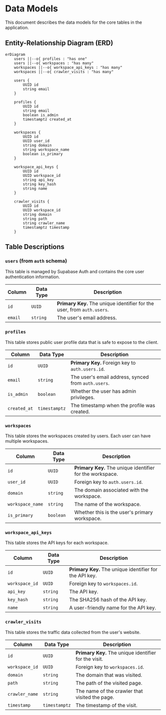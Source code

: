 # Data Models

This document describes the data models for the core tables in the application.

## Entity-Relationship Diagram (ERD)

```mermaid
erDiagram
    users ||--o{ profiles : "has one"
    users ||--o{ workspaces : "has many"
    workspaces ||--o{ workspace_api_keys : "has many"
    workspaces ||--o{ crawler_visits : "has many"

    users {
        UUID id
        string email
    }

    profiles {
        UUID id
        string email
        boolean is_admin
        timestamptz created_at
    }

    workspaces {
        UUID id
        UUID user_id
        string domain
        string workspace_name
        boolean is_primary
    }

    workspace_api_keys {
        UUID id
        UUID workspace_id
        string api_key
        string key_hash
        string name
    }

    crawler_visits {
        UUID id
        UUID workspace_id
        string domain
        string path
        string crawler_name
        timestamptz timestamp
    }
```

## Table Descriptions

### `users` (from `auth` schema)

This table is managed by Supabase Auth and contains the core user authentication information.

| Column | Data Type | Description |
|---|---|---|
| `id` | `UUID` | **Primary Key.** The unique identifier for the user, from `auth.users`. |
| `email` | `string` | The user's email address. |

### `profiles`

This table stores public user profile data that is safe to expose to the client.

| Column | Data Type | Description |
|---|---|---|
| `id` | `UUID` | **Primary Key.** Foreign key to `auth.users.id`. |
| `email` | `string` | The user's email address, synced from `auth.users`. |
| `is_admin` | `boolean` | Whether the user has admin privileges. |
| `created_at` | `timestamptz` | The timestamp when the profile was created. |

### `workspaces`

This table stores the workspaces created by users. Each user can have multiple workspaces.

| Column | Data Type | Description |
|---|---|---|
| `id` | `UUID` | **Primary Key.** The unique identifier for the workspace. |
| `user_id` | `UUID` | Foreign key to `auth.users.id`. |
| `domain` | `string` | The domain associated with the workspace. |
| `workspace_name` | `string` | The name of the workspace. |
| `is_primary` | `boolean` | Whether this is the user's primary workspace. |

### `workspace_api_keys`

This table stores the API keys for each workspace.

| Column | Data Type | Description |
|---|---|---|
| `id` | `UUID` | **Primary Key.** The unique identifier for the API key. |
| `workspace_id` | `UUID` | Foreign key to `workspaces.id`. |
| `api_key` | `string` | The API key. |
| `key_hash` | `string` | The SHA256 hash of the API key. |
| `name` | `string` | A user-friendly name for the API key. |

### `crawler_visits`

This table stores the traffic data collected from the user's website.

| Column | Data Type | Description |
|---|---|---|
| `id` | `UUID` | **Primary Key.** The unique identifier for the visit. |
| `workspace_id` | `UUID` | Foreign key to `workspaces.id`. |
| `domain` | `string` | The domain that was visited. |
| `path` | `string` | The path of the visited page. |
| `crawler_name` | `string` | The name of the crawler that visited the page. |
| `timestamp` | `timestamptz` | The timestamp of the visit. |
